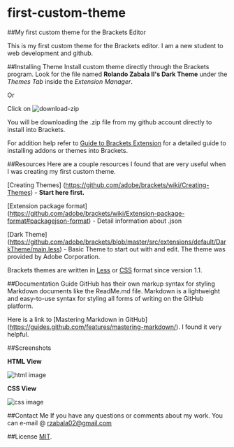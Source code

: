 # first-custom-theme

##My first custom theme for the Brackets Editor

This is my first custom theme for the Brackets editor. I am a new student to web development and github.


##Installing Theme
Install custom theme directly through the Brackets program. Look for the file named **Rolando Zabala II's Dark Theme** under the *Themes Tab* inside the *Extension Manager*.

Or

Click on
![download-zip](https://raw.githubusercontent.com/rolo298github/first-custom-theme/master/screenshots/download_zip.PNG)

You will be downloading the .zip file from my github account directly to install into Brackets.

For addition help refer to [Guide to Brackets Extension](https://github.com/adobe/brackets/wiki/Brackets-Extensions) for a detailed guide to installing addons or themes into Brackets.


##Resources
Here are a couple resources I found that are very useful when I was creating my first custom theme.

[Creating Themes] (https://github.com/adobe/brackets/wiki/Creating-Themes) - **Start here first.**
 
[Extension package format] (https://github.com/adobe/brackets/wiki/Extension-package-format#packagejson-format) - Detail information about .json

[Dark Theme] (https://github.com/adobe/brackets/blob/master/src/extensions/default/DarkTheme/main.less) - Basic Theme to start out with and edit. The theme was provided by Adobe Corporation.

Brackets themes are written in [Less](http://lesscss.org/) or [CSS](http://www.w3schools.com/css/css_intro.asp) format since version 1.1.


##Documentation Guide
GitHub has their own markup syntax for styling Markdown documents like the ReadMe.md file. Markdown is a lightweight and easy-to-use syntax for styling all forms of writing on the GitHub platform. 

Here is a link to [Mastering Markdown in GitHub] (https://guides.github.com/features/mastering-markdown/). I found it very helpful.


##Screenshots

**HTML View**

![html image](https://raw.githubusercontent.com/rolo298github/first-custom-theme/master/screenshots/first_custom_theme_html.PNG)

**CSS View**

![css image](https://raw.githubusercontent.com/rolo298github/first-custom-theme/master/screenshots/first_custom_theme_css.PNG)


##Contact Me
If you have any questions or comments about my work. You can e-mail @ rzabala02@gmail.com

##License
[MIT](https://github.com/rolo298github/first-custom-theme/blob/master/LICENSE).
